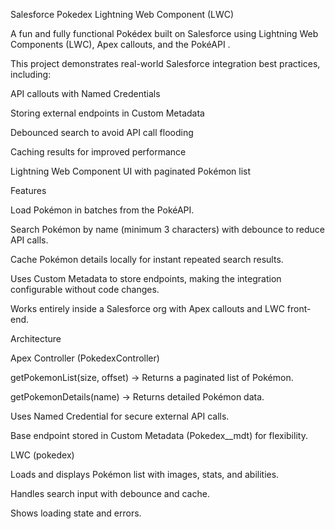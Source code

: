 Salesforce Pokedex Lightning Web Component (LWC)

A fun and fully functional Pokédex built on Salesforce using Lightning Web Components (LWC), Apex callouts, and the PokéAPI
.

This project demonstrates real-world Salesforce integration best practices, including:

API callouts with Named Credentials

Storing external endpoints in Custom Metadata

Debounced search to avoid API call flooding

Caching results for improved performance

Lightning Web Component UI with paginated Pokémon list

Features

Load Pokémon in batches from the PokéAPI.

Search Pokémon by name (minimum 3 characters) with debounce to reduce API calls.

Cache Pokémon details locally for instant repeated search results.

Uses Custom Metadata to store endpoints, making the integration configurable without code changes.

Works entirely inside a Salesforce org with Apex callouts and LWC front-end.

Architecture

Apex Controller (PokedexController)

getPokemonList(size, offset) → Returns a paginated list of Pokémon.

getPokemonDetails(name) → Returns detailed Pokémon data.

Uses Named Credential for secure external API calls.

Base endpoint stored in Custom Metadata (Pokedex__mdt) for flexibility.

LWC (pokedex)

Loads and displays Pokémon list with images, stats, and abilities.

Handles search input with debounce and cache.

Shows loading state and errors.
